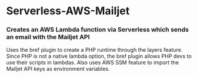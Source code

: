 # Serverless-AWS-Mailjet
### Creates an AWS Lambda function via Serverless which sends an email with the Mailjet API
Uses the bref plugin to create a PHP runtime through the layers feature.  Since PHP is not a native lambda option, the bref plugin allows PHP devs to use their scripts in lambdas.  Also uses AWS SSM feature to import the Mailjet API keys as environment variables.
